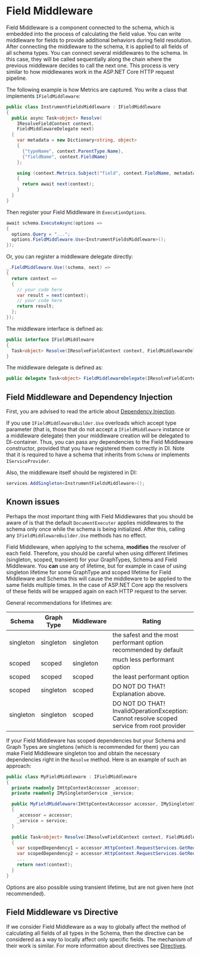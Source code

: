 # Field Middleware

Field Middleware is a component connected to the schema, which is embedded into the process of
calculating the field value. You can write middleware for fields to provide additional behaviors
during field resolution. After connecting the middleware to the schema, it is applied to all
fields of all schema types. You can connect several middlewares to the schema. In this case,
they will be called sequentially along the chain where the previous middleware decides to call
the next one. This process is very similar to how middlewares work in the ASP.NET Core HTTP request
pipeline.

The following example is how Metrics are captured. You write a class that implements `IFieldMiddleware`:

```csharp
public class InstrumentFieldsMiddleware : IFieldMiddleware
{
  public async Task<object> Resolve(
    IResolveFieldContext context,
    FieldMiddlewareDelegate next)
  {
    var metadata = new Dictionary<string, object>
    {
      {"typeName", context.ParentType.Name},
      {"fieldName", context.FieldName}
    };

    using (context.Metrics.Subject("field", context.FieldName, metadata))
    {
      return await next(context);
    }
  }
}
```

Then register your Field Middleware in `ExecutionOptions`.

```csharp
await schema.ExecuteAsync(options =>
{
  options.Query = "...";
  options.FieldMiddleware.Use<InstrumentFieldsMiddleware>();
});
```

Or, you can register a middleware delegate directly:

```csharp
_.FieldMiddleware.Use((schema, next) =>
{
  return context =>
  {
    // your code here
    var result = next(context);
    // your code here
    return result;
  };
});
```

The middleware interface is defined as:

```csharp
public interface IFieldMiddleware
{
  Task<object> Resolve(IResolveFieldContext context, FieldMiddlewareDelegate next);
}
```

The middleware delegate is defined as:

```csharp
public delegate Task<object> FieldMiddlewareDelegate(IResolveFieldContext context);
```

## Field Middleware and Dependency Injection

First, you are advised to read the article about [Dependency Injection](Dependency-Injection).

If you use `IFieldMiddlewareBuilder.Use` overloads which accept type parameter (that is,
those that do not accept a `IFieldMiddleware` instance or a middleware delegate) then your
middleware creation will be delegated to DI-container. Thus, you can pass any dependencies to
the Field Middleware constructor, provided that you have registered them correctly in DI.
Note that it is required to have a schema that inherits from `Schema` or implements `IServiceProvider`.

Also, the middleware itself should be registered in DI:

```csharp
services.AddSingleton<InstrumentFieldsMiddleware>();
```

## Known issues

Perhaps the most important thing with Field Middlewares that you should be aware of is that the
default `DocumentExecuter` applies middlewares to the schema only once while the schema is being
initialized. After this, calling any `IFieldMiddlewareBuilder.Use` methods has no effect.

Field Middleware, when applying to the schema, **modifies** the resolver of each field. Therefore,
you should be careful when using different lifetimes (singleton, scoped, transient) for your
GraphTypes, Schema and Field Middleware. You **can** use any of lifetime, but for example in
case of using singleton lifetime for some GraphType and scoped lifetime for Field Middleware
and Schema this will cause the middleware to be applied to the same fields multiple times.
In the case of ASP.NET Core app the resolvers of these fields will be wrapped again on each
HTTP request to the server.

General recommendations for lifetimes are:

| Schema    | Graph Type | Middleware | Rating | 
|-----------|------------|------------|--------|
| singleton | singleton  | singleton  | the safest and the most performant option recommended by default |
| scoped    | scoped     | singleton  | much less performant option |
| scoped    | scoped     | scoped     | the least performant option |
| scoped    | singleton  | scoped     | DO NOT DO THAT! Explanation above. |
| singleton | singleton  | scoped     | DO NOT DO THAT! InvalidOperationException: Cannot resolve scoped service from root provider |

If your Field Middleware has scoped dependencies but your Schema and Graph Types are singletons
(which is recommended for them) you can make Field Middleware singleton too and obtain the necessary
dependencies right in the `Resolve` method. Here is an example of such an approach:

```csharp
public class MyFieldMiddleware : IFieldMiddleware
{
  private readonly IHttpContextAccessor _accessor;
  private readonly IMySingletonService _service;

  public MyFieldMiddleware(IHttpContextAccessor accessor, IMySingletonService service)
  {
    _accessor = accessor;
    _service = service;
  }

  public Task<object> Resolve(IResolveFieldContext context, FieldMiddlewareDelegate next)
  {
    var scopedDependency1 = accessor.HttpContext.RequestServices.GetRequiredService<IMyService1>();
    var scopedDependency2 = accessor.HttpContext.RequestServices.GetRequiredService<IMyService2>();
    ...
    return next(context);
  }
}
```

Options are also possible using transient lifetime, but are not given here (not recommended).

## Field Middleware vs Directive

If we consider Field Middleware as a way to globally affect the method of calculating all fields
of all types in the Schema, then the directive can be considered as a way to locally affect only
specific fields. The mechanism of their work is similar. For more information about directives
see [Directives](Directives).
